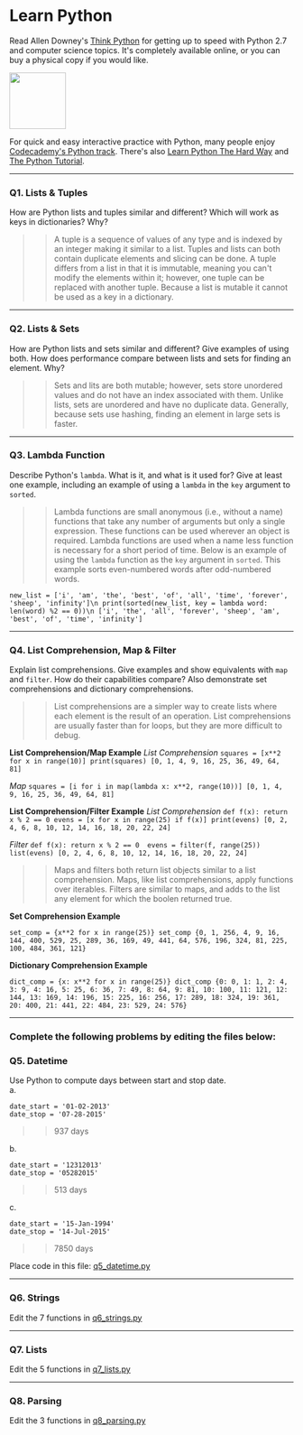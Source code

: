 # Learn Python

Read Allen Downey's [Think Python](http://www.greenteapress.com/thinkpython/) for getting up to speed with Python 2.7 and computer science topics. It's completely available online, or you can buy a physical copy if you would like.

<a href="http://www.greenteapress.com/thinkpython/"><img src="img/think_python.png" style="width: 100px;" target="_blank"></a>

For quick and easy interactive practice with Python, many people enjoy [Codecademy's Python track](http://www.codecademy.com/en/tracks/python). There's also [Learn Python The Hard Way](http://learnpythonthehardway.org/book/) and [The Python Tutorial](https://docs.python.org/2/tutorial/).

---

### Q1. Lists &amp; Tuples

How are Python lists and tuples similar and different? Which will work as keys in dictionaries? Why?

>> A tuple is a sequence of values of any type and is indexed by an integer making it similar to a list. Tuples and lists can both contain duplicate elements and slicing can be done. A tuple differs from a list in that it is immutable, meaning you can't modify the elements within it; however, one tuple can be replaced with another tuple. Because a list is mutable it cannot be used as a key in a dictionary.

---

### Q2. Lists &amp; Sets

How are Python lists and sets similar and different? Give examples of using both. How does performance compare between lists and sets for finding an element. Why?

>> Sets and lits are both mutable; however, sets store unordered values and do not have an index associated with them. Unlike lists, sets are unordered and have no duplicate data. Generally, because sets use hashing, finding an element in large sets is faster.


---

### Q3. Lambda Function

Describe Python's `lambda`. What is it, and what is it used for? Give at least one example, including an example of using a `lambda` in the `key` argument to `sorted`.

>> Lambda functions are small anonymous (i.e., without a name) functions that take any number of arguments but only a single expression. These functions can be used wherever an object is required. Lambda functions are used when a name less function is necessary for a short period of time. Below is an example of using the `lambda` function as the `key` argument in `sorted`. This example sorts even-numbered words after odd-numbered words.

`new_list = ['i', 'am', 'the', 'best', 'of', 'all', 'time', 'forever', 'sheep', 'infinity']\n
print(sorted(new_list, key = lambda word: len(word) %2 == 0))\n
['i', 'the', 'all', 'forever', 'sheep', 'am', 'best', 'of', 'time', 'infinity']`

---

### Q4. List Comprehension, Map &amp; Filter

Explain list comprehensions. Give examples and show equivalents with `map` and `filter`. How do their capabilities compare? Also demonstrate set comprehensions and dictionary comprehensions.

>> List comprehensions are a simpler way to create lists where each element is the result of an operation. List comprehensions are usually faster than for loops, but they are more difficult to debug.

**List Comprehension/Map Example**
*List Comprehension*
`squares = [x**2 for x in range(10)]
print(squares)
[0, 1, 4, 9, 16, 25, 36, 49, 64, 81]`

*Map*
`squares = [i for i in map(lambda x: x**2, range(10))]
[0, 1, 4, 9, 16, 25, 36, 49, 64, 81]`

**List Comprehension/Filter Example**
*List Comprehension*
`def f(x):
  return x % 2 == 0
evens = [x for x in range(25) if f(x)]
print(evens)
[0, 2, 4, 6, 8, 10, 12, 14, 16, 18, 20, 22, 24]`
  
*Filter*
`def f(x):
  return x % 2 == 0 
evens = filter(f, range(25))
list(evens)
[0, 2, 4, 6, 8, 10, 12, 14, 16, 18, 20, 22, 24]`

>> Maps and filters both return list objects similar to a list comprehension. Maps, like list comprehensions, apply functions over iterables. Filters are similar to maps, and adds to the list any element for which the boolen returned true.

**Set Comprehension Example**

`set_comp = {x**2 for x in range(25)}
set_comp
{0, 1, 256, 4, 9, 16, 144, 400, 529, 25, 289, 36, 169, 49, 441, 64, 576, 196, 324, 81, 225, 100, 484, 361, 121}`

**Dictionary Comprehension Example**

`dict_comp = {x: x**2 for x in range(25)}
dict_comp
{0: 0, 1: 1, 2: 4, 3: 9, 4: 16, 5: 25, 6: 36, 7: 49, 8: 64, 9: 81, 10: 100, 11: 121, 12: 144, 13: 169, 14: 196, 15: 225, 16: 256, 17: 289, 18: 324, 19: 361, 20: 400, 21: 441, 22: 484, 23: 529, 24: 576}`

---

### Complete the following problems by editing the files below:

### Q5. Datetime
Use Python to compute days between start and stop date.   
a.  

```
date_start = '01-02-2013'    
date_stop = '07-28-2015'
```

>> 937 days

b.  
```
date_start = '12312013'  
date_stop = '05282015'  
```

>> 513 days

c.  
```
date_start = '15-Jan-1994'      
date_stop = '14-Jul-2015'  
```

>> 7850 days

Place code in this file: [q5_datetime.py](python/q5_datetime.py)

---

### Q6. Strings
Edit the 7 functions in [q6_strings.py](python/q6_strings.py)

---

### Q7. Lists
Edit the 5 functions in [q7_lists.py](python/q7_lists.py)

---

### Q8. Parsing
Edit the 3 functions in [q8_parsing.py](python/q8_parsing.py)





